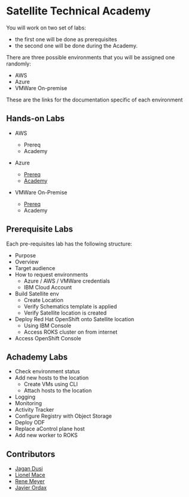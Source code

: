 # Satellite Technical Academy

You will work on two set of labs:

* the first one will be done as prerequisites
* the second one will be done during the Academy.

There are three possible environments that you will be assigned one randomly:

* AWS
* Azure
* VMWare On-premise

These are the links for the documentation specific of each environment

## Hands-on Labs

* AWS
  * Prereq
  * Academy

* Azure
  * [Prereq](azure/Prereq.md)
  * [Academy](azure/AcademyLabs.md)

* VMWare On-Premise
  * [Prereq](vmware/README.md)
  * Academy

## Prerequisite Labs

Each pre-requisites lab has the following structure:

* Purpose
* Overview
* Target audience
* How to request environments
  * Azure / AWS / VMWare credentials
  * IBM Cloud Account
* Build Satellite env
  * Create Location
  * Verify Schematics template is applied
  * Verify Satellite location is created
* Deploy Red Hat OpenShift onto Satellite location
  * Using IBM Console
  * Access ROKS cluster on from internet
* Access OpenShift Console

## Achademy Labs

* Check environment status
* Add new hosts to the location
  * Create VMs using CLI
  * Attach hosts to the location
* Logging
* Monitoring
* Activity Tracker
* Configure Registry with Object Storage
* Deploy ODF
* Replace aControl plane host
* Add new worker to ROKS

## Contributors

* [Jagan Dusi](https://github.ibm.com/orgs/satellite-academy/people/dusij)
* [Lionel Mace](https://github.ibm.com/lionel-mace)
* [Rene Meyer](https://github.ibm.com/Rene-Meyer)
* [Javier Ordax](https://github.ibm.com/javier-ordax)
